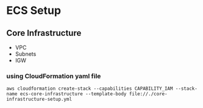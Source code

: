 # ECS Setup
## Core Infrastructure
- VPC
- Subnets
- IGW

### using CloudFormation yaml file
`aws cloudformation create-stack --capabilities CAPABILITY_IAM --stack-name ecs-core-infrastructure --template-body file://./core-infrastructure-setup.yml`